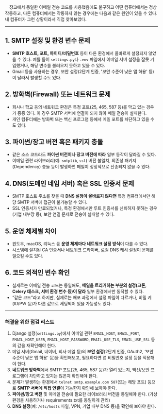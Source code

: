 &emsp;장고에서 동일한 이메일 전송 코드를 사용했음에도 불구하고 어떤 컴퓨터에서는 정상 작동하고, 다른 컴퓨터에서는 작동하지 않는 경우에는 다음과 같은 원인이 있을 수 있다. 내 컴퓨터가 그런 상황이라서 직접 찾아보았다.

---

## 1. SMTP 설정 및 환경 변수 문제
- **SMTP 호스트, 포트, 아이디/비밀번호** 등이 다른 환경에서 올바르게 설정되지 않았을 수 있다. 예를 들어 `settings.py`나 `.env` 파일에서 이메일 서버 설정을 잘못 기입했거나, 해당 변수를 불러오지 못하고 있을 수 있다.
- Gmail 등을 사용하는 경우, 보안 설정(2단계 인증, '보안 수준이 낮은 앱 허용' 등)이 달라서 발생할 수도 있다.

## 2. 방화벽(Firewall) 또는 네트워크 문제
- 회사나 학교 등의 네트워크 환경은 특정 포트(25, 465, 587 등)를 막고 있는 경우가 종종 있다. 이 경우 SMTP 서버에 연결이 되지 않아 메일 전송이 실패한다.
- 개인 컴퓨터에는 방화벽 또는 백신 프로그램 등에서 메일 포트를 차단하고 있을 수도 있다.

## 3. 파이썬/장고 버전 혹은 패키지 충돌
- 같은 소스 코드라도 **파이썬 버전이나 장고 버전에 따라** 일부 동작이 달라질 수 있다.
- 이메일 관련 라이브러리(예: `smtplib`, `ssl`) 버전 불일치, 의존성 패키지(Dependency) 충돌 등이 발생하면 메일이 정상적으로 전송되지 않을 수 있다.

## 4. DNS(도메인 네임 서버) 혹은 SSL 인증서 문제
- SMTP 호스트 주소를 찾을 때 **DNS 설정이 올바르지 않다면** 특정 컴퓨터에서만 해당 SMTP 서버에 접근이 불가능할 수 있다.
- SSL 인증서가 만료되었거나, 특정 환경에서만 루트 인증서를 신뢰하지 못하는 경우(기업 내부망 등), 보안 연결 문제로 전송이 실패할 수 있다.

## 5. 운영 체제별 차이
- 윈도우, macOS, 리눅스 등 **운영 체제마다 네트워크 설정 방식**이 다를 수 있다.
- 시스템에 설치된 CA 인증서나 네트워크 드라이버, 로컬 DNS 캐시 설정이 문제를 일으킬 수도 있다.

## 6. 코드 외적인 변수 확인
- 실제로는 이메일 전송 코드는 동일해도, **메일을 트리거하는 부분의 설정(크론, Celery 태스크, 서버 환경 변수 등)이 달라** 일부 환경에서만 동작할 수 있다.
- “같은 코드”라고 하지만, 실제로는 배포 과정에서 설정 파일이 다르거나, 비밀 키(ID/PW 등)가 다른 값으로 세팅되어 있을 가능성도 있다.

---

### 해결을 위한 점검 리스트
1. Django 설정(`settings.py`)에서 이메일 관련 `EMAIL_HOST`, `EMAIL_PORT`, `EMAIL_HOST_USER`, `EMAIL_HOST_PASSWORD`, `EMAIL_USE_TLS`, `EMAIL_USE_SSL` 등의 값을 재확인해야 한다.
2. 메일 서버(Gmail, 네이버, 회사 메일 등)의 **보안 설정**(2단계 인증, OAuth2, ‘보안 수준이 낮은 앱 허용’ 등)을 확인해보고, 필요하다면 앱 비밀번호 설정 등을 적용해야 한다.
3. **네트워크 방화벽**에서 SMTP 포트(25, 465, 587 등)가 열려 있는지, 백신/보안 프로그램이 차단하고 있지는 않은지 확인해야 한다.
4. 문제가 발생하는 환경에서 `telnet smtp.example.com 587`(또는 해당 포트) 등으로 **SMTP 서버에 직접 연결**이 가능한지 확인해 보아야 한다.
5. **파이썬/장고 버전** 및 이메일 전송에 필요한 라이브러리 버전을 통일해야 한다. (가상환경을 사용하거나 requirements.txt를 동일하게 관리)
6. **DNS 설정**(예: `/etc/hosts` 파일, VPN, 기업 내부 DNS 등)을 확인해 보아야 한다.